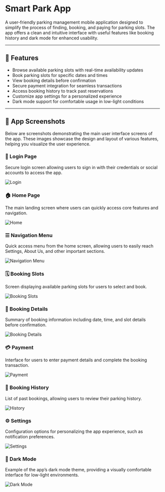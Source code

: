 # Smart Park App

A user-friendly parking management mobile application designed to simplify the process of finding, booking, and paying for parking slots. The app offers a clean and intuitive interface with useful features like booking history and dark mode for enhanced usability.

---

## 📱 Features

- Browse available parking slots with real-time availability updates  
- Book parking slots for specific dates and times  
- View booking details before confirmation  
- Secure payment integration for seamless transactions  
- Access booking history to track past reservations  
- Customize app settings for a personalized experience  
- Dark mode support for comfortable usage in low-light conditions  

---

## 📸 App Screenshots

Below are screenshots demonstrating the main user interface screens of the app. These images showcase the design and layout of various features, helping you visualize the user experience.

### 🔐 Login Page  
Secure login screen allowing users to sign in with their credentials or social accounts to access the app.

![Login](assets/screenshots/login.jpg)

### 🏠 Home Page  
The main landing screen where users can quickly access core features and navigation.

![Home](assets/screenshots/home.jpg)

### ☰ Navigation Menu  
Quick access menu from the home screen, allowing users to easily reach Settings, About Us, and other important sections.

![Navigation Menu](assets/screenshots/navigation_menu.jpg)

### 🗓️ Booking Slots  
Screen displaying available parking slots for users to select and book.

![Booking Slots](assets/screenshots/booking_slots.jpg)

### 📄 Booking Details  
Summary of booking information including date, time, and slot details before confirmation.

![Booking Details](assets/screenshots/booking_details.jpg)

### 💳 Payment  
Interface for users to enter payment details and complete the booking transaction.

![Payment](assets/screenshots/payment.jpg)

### 🧾 Booking History  
List of past bookings, allowing users to review their parking history.

![History](assets/screenshots/booking_history.jpg)

### ⚙️ Settings  
Configuration options for personalizing the app experience, such as notification preferences.

![Settings](assets/screenshots/settings.jpg)

### 🌙 Dark Mode  
Example of the app’s dark mode theme, providing a visually comfortable interface for low-light environments.

![Dark Mode](assets/screenshots/dark_mode.jpg)